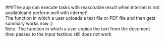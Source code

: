 ﻿###The app  can execute tasks with reasonable result when internet is not availableand perform well with internet!<br />
The function in which  a user uploads a text file or PDF file and then gets summary works now :)<br />
Note: The function in which a user copies the text from the document<br />
then passes to the  input textbox still does not work.